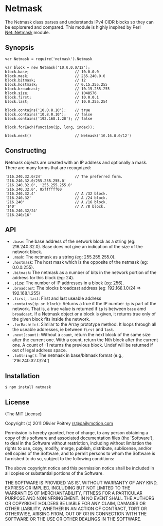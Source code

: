Netmask
=======

The Netmask class parses and understands IPv4 CIDR blocks so they can be explorered and compared. This module is highly inspired by Perl [Net::Netmask](http://search.cpan.org/dist/Net-Netmask/) module.

Synopsis
--------

    var Netmask = require('netmask').Netmask

    var block = new Netmask('10.0.0.0/12');
    block.base;                     // 10.0.0.0
    block.mask;                     // 255.240.0.0
    block.bitmask;                  // 12
    block.hostmask;                 // 0.15.255.255
    block.broadcast;                // 10.15.255.255
    block.size;                     // 1048576
    block.first;                    // 10.0.0.1
    block.last;                     // 10.0.255.254

    block.contains('10.0.8.10');    // true
    block.contains('10.8.0.10');    // false
    block.contains('192.168.1.20'); // false

    block.forEach(function(ip, long, index));

    block.next()                    // Netmask('10.16.0.0/12')

Constructing
------------

Netmask objects are created with an IP address and optionally a mask. There are many forms that are recognized:

    '216.240.32.0/24'               // The preferred form.
    '216.240.32.0/255.255.255.0'
    '216.240.32.0', '255.255.255.0'
    '216.240.32.0', 0xffffff00
    '216.240.32.4'                  // A /32 block.
    '216.240.32'                    // A /24 block.
    '216.240'                       // A /16 block.
    '140'                           // A /8 block.
    '216.240.32/24'
    '216.240/16'

API
---

- `.base`: The base address of the network block as a string (eg: 216.240.32.0). Base does not give an indication of the size of the network block.
- `.mask`: The netmask as a string (eg: 255.255.255.0).
- `.hostmask`: The host mask which is the opposite of the netmask (eg: 0.0.0.255).
- `.bitmask`: The netmask as a number of bits in the network portion of the address for this block (eg: 24).
- `.size`: The number of IP addresses in a block (eg: 256).
- `.broadcast`: The blocks broadcast address (eg: 192.168.1.0/24 => 192.168.1.255)
- `.first`, `.last`: First and last useable address
- `.contains(ip or block)`: Returns a true if the IP number `ip` is part of the network. That is, a true value is returned if `ip` is between `base` amd `broadcast`. If a Netmask object or a block is given, it returns true only of the given block fits inside the network.
- `.forEach(fn)`: Similar to the Array prototype method. It loops through all the useable addresses, ie between `first` and `last`.
- `.next(count)`: Without a `count`, return the next block of the same size after the current one. With a count, return the Nth block after the current one. A count of -1 returns the previous block. Undef will be returned if out of legal address space.
- `.toString()`: The netmask in base/bitmask format (e.g., '216.240.32.0/24')

Installation
------------

    $ npm install netmask

License
-------

(The MIT License)

Copyright (c) 2011 Olivier Poitrey <rs@dailymotion.com>

Permission is hereby granted, free of charge, to any person obtaining a copy of this software and associated documentation files (the 'Software'), to deal in the Software without restriction, including without limitation the rights to use, copy, modify, merge, publish, distribute, sublicense, and/or sell copies of the Software, and to permit persons to whom the Software is furnished to do so, subject to the following conditions:

The above copyright notice and this permission notice shall be included in all copies or substantial portions of the Software.

THE SOFTWARE IS PROVIDED 'AS IS', WITHOUT WARRANTY OF ANY KIND, EXPRESS OR IMPLIED, INCLUDING BUT NOT LIMITED TO THE WARRANTIES OF MERCHANTABILITY, FITNESS FOR A PARTICULAR PURPOSE AND NONINFRINGEMENT. IN NO EVENT SHALL THE AUTHORS OR COPYRIGHT HOLDERS BE LIABLE FOR ANY CLAIM, DAMAGES OR OTHER LIABILITY, WHETHER IN AN ACTION OF CONTRACT, TORT OR OTHERWISE, ARISING FROM, OUT OF OR IN CONNECTION WITH THE SOFTWARE OR THE USE OR OTHER DEALINGS IN THE SOFTWARE.



